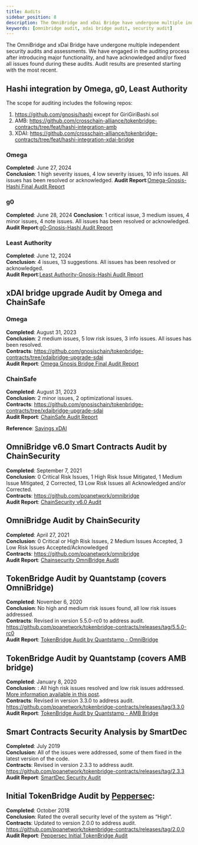 ```yaml
---
title: Audits
sidebar_position: 8
description: The OmniBridge and xDai Bridge have undergone multiple independent security audits and assessments.
keywords: [omnibridge audit, xdai bridge audit, security audit]
---
```


The OmniBridge and xDai Bridge have undergone multiple independent security audits and assessments. We have engaged in the auditing process after introducing major functionality, and have acknowledged and/or fixed all issues found during these audits. Audit results are presented starting with the most recent.

## Hashi integration by Omega, g0, Least Authority

The scope for auditing includes the following repos:

1. https://github.com/gnosis/hashi except for GiriGiriBashi.sol
2. AMB: https://github.com/crosschain-alliance/tokenbridge-contracts/tree/feat/hashi-integration-amb
3. XDAI: https://github.com/crosschain-alliance/tokenbridge-contracts/tree/feat/hashi-integration-xdai-bridge

### Omega

**Completed**: June 27, 2024  
**Conclusion**: 1 high severity issues, 4 low severity issues, 10 info issues. All issues has been resolved or acknowledged.
**Audit Report**:[Omega-Gnosis-Hashi Final Audit Report](../../static/files/Omega-Gnosis-Hashi%20Final%20Report.pdf)

### g0

**Completed**: June 28, 2024
**Conclusion**: 1 critical issue, 3 medium issues, 4 minor issues, 4 note issues. All issues has been resolved or acknowledged.
**Audit Report**:[g0-Gnosis-Hashi Audit Report](../../static/files/g0-Hashi-Gnosis-FinalAuditReport.pdf)

### Least Authority

**Completed**: June 12, 2024  
**Conclusion**: 4 issues, 13 suggestions. All issues has been resolved or acknowledged.  
**Audit Report**:[Least Authority-Gnosis-Hashi Audit Report](../../static/files/Least%20Authority-Gnosis%20Hashi%20Final%20Audit%20Report.pdf)

## xDAI bridge upgrade Audit by Omega and ChainSafe

### Omega

**Completed**: August 31, 2023  
**Conclusion**: 2 medium issues, 5 low risk issues, 3 info issues. All issues has been resolved.  
**Contracts**: https://github.com/gnosischain/tokenbridge-contracts/tree/xdaibridge-upgrade-sdai  
**Audit Report**: [Omega Gnosis Bridge Final Audit Report](../../static/files/Omega%20-%20Gnosis%20Bridge%20-%20final%20report.pdf)

### ChainSafe

**Completed**: August 31, 2023  
**Conclusion**: 2 minor issues, 2 optimizational issues.  
**Contracts**: https://github.com/gnosischain/tokenbridge-contracts/tree/xdaibridge-upgrade-sdai  
**Audit Report**: [ChainSafe Audit Report](../../static/files/dai-xdai-08-23.pdf)

**Reference**: [Savings xDAI](../bridges/Token%20Bridge/xdai-bridge.md#savings-xdai)

## OmniBridge v6.0 Smart Contracts Audit by ChainSecurity

**Completed**: September 7, 2021  
**Conclusion**: 0 Critical Risk Issues, 1 High Risk Issue Mitigated, 1 Medium Issue Mitigated, 2 Corrected, 13 Low Risk Issues all Acknowledged and/or Corrected.  
**Contracts**: https://github.com/poanetwork/omnibridge  
**Audit Report**: [ChainSecurity v6.0 Audit](/files/ChainSecurity_POA_Network_Omnibridge_Version_6_0_audit.pdf)

## OmniBridge Audit by ChainSecurity

**Completed**: April 27, 2021  
**Conclusion**: 0 Critical or High Risk Issues, 2 Medium Issues Accepted, 3 Low Risk Issues Accepted/Acknowledged  
**Contracts**: https://github.com/poanetwork/omnibridge  
**Audit Report**: [Chainsecurity OmniBridge Audit](https://chainsecurity.com/security-audit/poa-network-omnibridge/)

## TokenBridge Audit by Quantstamp (covers OmniBridge)

**Completed**: November 6, 2020  
**Conclusion**: No high and medium risk issues found, all low risk issues addressed.  
**Contracts**: Revised in version 5.5.0-rc0 to address audit. https://github.com/poanetwork/tokenbridge-contracts/releases/tag/5.5.0-rc0  
**Audit Report**: [TokenBridge Audit by Quantstamp - OmniBridge](https://github.com/omni/tokenbridge/blob/master/audit/quantstamp/POA-Network-TokenBridge-contracts-5.4.1-security-assessment-report.pdf)

## TokenBridge Audit by Quantstamp (covers AMB bridge)

**Completed**: January 8, 2020  
**Conclusion**: : All high risk issues resolved and low risk issues addressed. [More information available in this post](https://forum.poa.network/t/quantstamp-security-audit-for-tokenbridge-contracts-completed/3233).  
**Contracts**: Revised in version 3.3.0 to address audit. https://github.com/poanetwork/tokenbridge-contracts/releases/tag/3.3.0  
**Audit Report**: [TokenBridge Audit by Quantstamp - AMB Bridge](https://github.com/omni/tokenbridge/blob/73d500210546e2959536dc569f1aec5752077225/audit/quantstamp/POA-Network-Token-bridge-security-assessment-report.pdf)

## Smart Contracts Security Analysis by SmartDec

**Completed**: July 2019  
**Conclusion**: All of the issues were addressed, some of them fixed in the latest version of the code.  
**Contracts**: Revised in version 2.3.3 to address audit. https://github.com/poanetwork/tokenbridge-contracts/releases/tag/2.3.3  
**Audit Report**: [SmartDec Security Audit](https://github.com/omni/tokenbridge/blob/73d500210546e2959536dc569f1aec5752077225/audit/smartdec/POA-Network-TokenBridge-Contracts-v2-3-2-Security-Assessment.pdf)

## Initial TokenBridge Audit by [Peppersec](https://peppersec.com/):

**Completed**: October 2018  
**Conclusion**: Rated the overall security level of the system as “High”.  
**Contracts**: Updated to version 2.0.0 to address audit. https://github.com/poanetwork/tokenbridge-contracts/releases/tag/2.0.0  
**Audit Report**: [Peppersec Initial TokenBridge Audit](https://github.com/omni/tokenbridge/blob/73d500210546e2959536dc569f1aec5752077225/audit/peppersec/POA-Network-Token-bridge-security-assessment-report.pdf)
